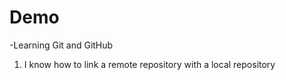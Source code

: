 # Demo

-Learning Git and GitHub

1. I know how to link a remote repository with a local repository
